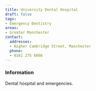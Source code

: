 ```yaml
---
title: University Dental Hospital
draft: false
tags:
- Emergency Dentistry
areas:
- Greater Manchester
contact:
  addresses:
  - Higher Cambridge Street, Manchester
  phone:
  - 0161 275 6666
---
```


### Information
Dental hospital and emergencies.